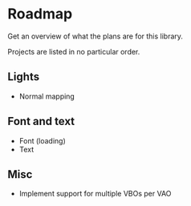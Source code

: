 # Roadmap

Get an overview of what the plans are for this library.

Projects are listed in no particular order.

## Lights
- Normal mapping

## Font and text
- Font (loading)
- Text

## Misc
- Implement support for multiple VBOs per VAO
